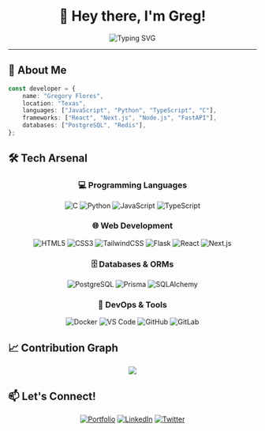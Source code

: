 <div align="center">
  
# 👋 Hey there, I'm Greg!

<img src="https://readme-typing-svg.herokuapp.com?font=Fira+Code&size=22&duration=3000&pause=10000&color=6366F1&center=true&vCenter=true&width=600&lines=Full+Stack+Engineer+%F0%9F%92%BB" alt="Typing SVG" />

</div>

---

## 🎯 About Me

```typescript
const developer = {
    name: "Gregory Flores",
    location: "Texas",
    languages: ["JavaScript", "Python", "TypeScript", "C"],
    frameworks: ["React", "Next.js", "Node.js", "FastAPI"],
    databases: ["PostgreSQL", "Redis"],
};
```

## 🛠️ Tech Arsenal

<div align="center">

### 💻 Programming Languages
![C](https://img.shields.io/badge/-C-A8B9CC?style=for-the-badge&logo=c&logoColor=black)
![Python](https://img.shields.io/badge/-Python-3776AB?style=for-the-badge&logo=python&logoColor=white)
![JavaScript](https://img.shields.io/badge/-JavaScript-F7DF1E?style=for-the-badge&logo=javascript&logoColor=black)
![TypeScript](https://img.shields.io/badge/-TypeScript-3178C6?style=for-the-badge&logo=typescript&logoColor=white)

### 🌐 Web Development
![HTML5](https://img.shields.io/badge/-HTML5-E34F26?style=for-the-badge&logo=html5&logoColor=white)
![CSS3](https://img.shields.io/badge/-CSS3-1572B6?style=for-the-badge&logo=css3&logoColor=white)
![TailwindCSS](https://img.shields.io/badge/-TailwindCSS-38B2AC?style=for-the-badge&logo=tailwind-css&logoColor=white)
![Flask](https://img.shields.io/badge/-Flask-000000?style=for-the-badge&logo=flask&logoColor=white)
![React](https://img.shields.io/badge/-React-61DAFB?style=for-the-badge&logo=react&logoColor=black)
![Next.js](https://img.shields.io/badge/-Next.js-000000?style=for-the-badge&logo=next.js&logoColor=white)

### 🗄️ Databases & ORMs
![PostgreSQL](https://img.shields.io/badge/-PostgreSQL-336791?style=for-the-badge&logo=postgresql&logoColor=white)
![Prisma](https://img.shields.io/badge/-Prisma-2D3748?style=for-the-badge&logo=prisma&logoColor=white)
![SQLAlchemy](https://img.shields.io/badge/-SQLAlchemy-D71F00?style=for-the-badge&logo=sqlalchemy&logoColor=white)

### 🔧 DevOps & Tools
![Docker](https://img.shields.io/badge/-Docker-2496ED?style=for-the-badge&logo=docker&logoColor=white)
![VS Code](https://img.shields.io/badge/-VS%20Code-007ACC?style=for-the-badge&logo=visual-studio-code&logoColor=white)
![GitHub](https://img.shields.io/badge/-GitHub-181717?style=for-the-badge&logo=github&logoColor=white)
![GitLab](https://img.shields.io/badge/-GitLab-FC6D26?style=for-the-badge&logo=gitlab&logoColor=white)

</div>

## 📈 Contribution Graph

<div align="center">
  <img src="https://github-readme-activity-graph.vercel.app/graph?username=GregJFlores&theme=tokyo-night&hide_border=true&area=true" />
</div>

## 📫 Let's Connect!

<div align="center">

[![Portfolio](https://img.shields.io/badge/-Portfolio-FF5722?style=for-the-badge&logo=google-chrome&logoColor=white)](https://gregjflores.com)
[![LinkedIn](https://img.shields.io/badge/-LinkedIn-0077B5?style=for-the-badge&logo=linkedin&logoColor=white)](https://linkedin.com/in/gregjflores)
[![Twitter](https://img.shields.io/badge/-Twitter-1DA1F2?style=for-the-badge&logo=twitter&logoColor=white)](https://twitter.com/gregjflores)

</div>

